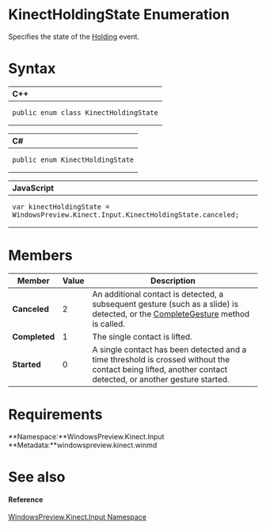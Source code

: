 KinectHoldingState Enumeration  
==============================  

Specifies the state of the [Holding](KinectGestureRecognizer/Events/Holding_Event.md) event. <span id="syntaxSection"></span>

Syntax  
======  

<table>
<colgroup>
<col width="100%" />
</colgroup>
<thead>
<tr class="header">
<th align="left">C++</th>
</tr>
</thead>
<tbody>
<tr class="odd">
<td align="left"><pre><code>public enum class KinectHoldingState</code></pre></td>
</tr>
</tbody>
</table>

<table>
<colgroup>
<col width="100%" />
</colgroup>
<thead>
<tr class="header">
<th align="left">C#</th>
</tr>
</thead>
<tbody>
<tr class="odd">
<td align="left"><pre><code>public enum KinectHoldingState</code></pre></td>
</tr>
</tbody>
</table>

<table>
<colgroup>
<col width="100%" />
</colgroup>
<thead>
<tr class="header">
<th align="left">JavaScript</th>
</tr>
</thead>
<tbody>
<tr class="odd">
<td align="left"><pre><code>var kinectHoldingState = WindowsPreview.Kinect.Input.KinectHoldingState.canceled;</code></pre></td>
</tr>
</tbody>
</table>

<span id="ID4EEB"></span>

Members  
=======  

| Member        | Value | Description                                                                                                                                                                                  |
|---------------|-------|----------------------------------------------------------------------------------------------------------------------------------------------------------------------------------------------|
| **Canceled**  | 2     | An additional contact is detected, a subsequent gesture (such as a slide) is detected, or the [CompleteGesture](KinectGestureRecognizer/Methods/CompleteGesture_Method.md) method is called. |
| **Completed** | 1     | The single contact is lifted.                                                                                                                                                                |
| **Started**   | 0     | A single contact has been detected and a time threshold is crossed without the contact being lifted, another contact detected, or another gesture started.                                   |

<span id="requirements"></span>

Requirements  
============  

**Namespace:**WindowsPreview.Kinect.Input  
**Metadata:**windowspreview.kinect.winmd  

<span id="ID4ELB"></span>

See also  
========  

<span id="ID4ENB"></span>
#### Reference  

[WindowsPreview.Kinect.Input Namespace](../Kinect.Input.md)  



<!--Please do not edit the data in the comment block below.-->
<!--
TOCTitle : KinectHoldingState Enumeration
RLTitle : KinectHoldingState Enumeration
KeywordK : KinectHoldingState enumeration
KeywordK : WindowsPreview.Kinect.Input.KinectHoldingState enumeration
HelpPriority : 2
KeywordF : WindowsPreview.Kinect.Input.KinectHoldingState
KeywordF : KinectHoldingState
KeywordF : WindowsPreview.Kinect.Input.KinectHoldingState
KeywordA : T:WindowsPreview.Kinect.Input.KinectHoldingState
AssetID : T:WindowsPreview.Kinect.Input.KinectHoldingState
Locale : en-us
CommunityContent : 1
APIType : Managed
APILocation : windowspreview.kinect.winmd
APIName : WindowsPreview.Kinect.Input.KinectHoldingState
TargetOS : Windows
TopicType : kbSyntax
DevLang : VB
DevLang : CSharp
DevLang : JavaScript
DevLang : C++
DocSet : K4Wv2
ProjType : K4Wv2Proj
Technology : Kinect for Windows
Product : Kinect for Windows SDK v2
productversion : 20
-->
